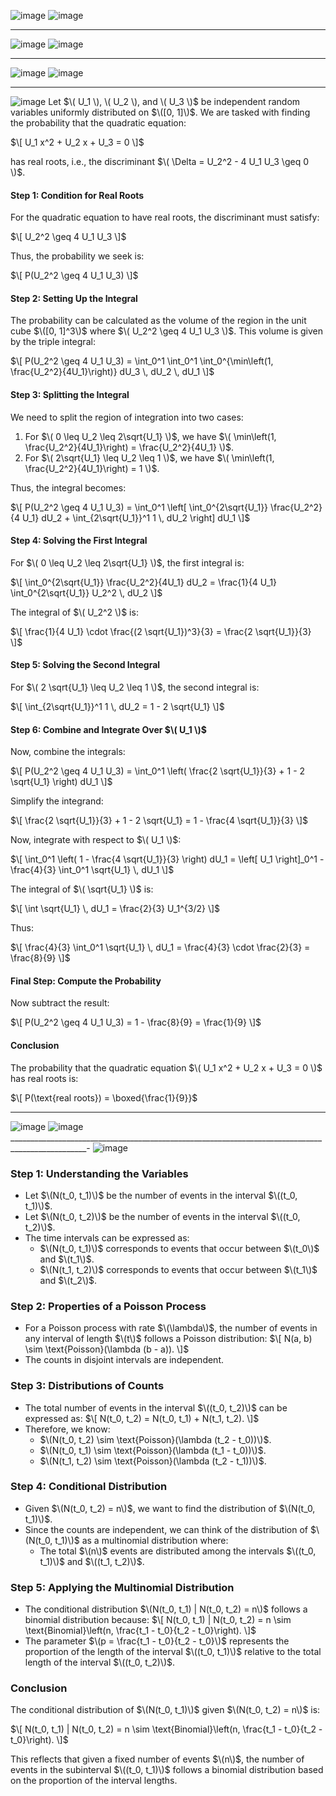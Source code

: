 ![image](https://github.com/user-attachments/assets/14c8ac72-029c-468e-9a03-01f3dc045ff0)
![image](https://github.com/FrankHsu-IMF/testing/blob/main/Frank_09/HW1022.md/IMG_E7460.JPG)
_________________
![image](https://github.com/user-attachments/assets/4d520c5d-49ec-41ed-8a88-b92384b9724d)
![image](https://github.com/FrankHsu-IMF/testing/blob/main/Frank_09/HW1022.md/IMG_E7461%5B1%5D.JPG)
_________________
![image](https://github.com/user-attachments/assets/3864889d-d19d-46b9-a04d-8e5386ab3950)
![image](https://github.com/FrankHsu-IMF/testing/blob/main/Frank_09/HW1022.md/IMG_E7462%5B1%5D.JPG)
_________________
![image](https://github.com/user-attachments/assets/2b17092b-896a-4eb0-a9c7-aa8c314bd06c)
Let $\( U_1 \), \( U_2 \), and \( U_3 \)$ be independent random variables uniformly distributed on $\([0, 1]\)$. We are tasked with finding the probability that the quadratic equation:

$\[
U_1 x^2 + U_2 x + U_3 = 0
\]$

has real roots, i.e., the discriminant $\( \Delta = U_2^2 - 4 U_1 U_3 \geq 0 \)$.

#### Step 1: Condition for Real Roots

For the quadratic equation to have real roots, the discriminant must satisfy:

$\[
U_2^2 \geq 4 U_1 U_3
\]$

Thus, the probability we seek is:

$\[
P(U_2^2 \geq 4 U_1 U_3)
\]$

#### Step 2: Setting Up the Integral

The probability can be calculated as the volume of the region in the unit cube $\([0, 1]^3\)$ where $\( U_2^2 \geq 4 U_1 U_3 \)$. This volume is given by the triple integral:

$\[
P(U_2^2 \geq 4 U_1 U_3) = \int_0^1 \int_0^1 \int_0^{\min\left(1, \frac{U_2^2}{4U_1}\right)} dU_3 \, dU_2 \, dU_1
\]$

#### Step 3: Splitting the Integral

We need to split the region of integration into two cases:
1. For $\( 0 \leq U_2 \leq 2\sqrt{U_1} \)$, we have $\( \min\left(1, \frac{U_2^2}{4U_1}\right) = \frac{U_2^2}{4U_1} \)$.
2. For $\( 2\sqrt{U_1} \leq U_2 \leq 1 \)$, we have $\( \min\left(1, \frac{U_2^2}{4U_1}\right) = 1 \)$.

Thus, the integral becomes:

$\[
P(U_2^2 \geq 4 U_1 U_3) = \int_0^1 \left[ \int_0^{2\sqrt{U_1}} \frac{U_2^2}{4 U_1} dU_2 + \int_{2\sqrt{U_1}}^1 1 \, dU_2 \right] dU_1
\]$

#### Step 4: Solving the First Integral

For $\( 0 \leq U_2 \leq 2\sqrt{U_1} \)$, the first integral is:

$\[
\int_0^{2\sqrt{U_1}} \frac{U_2^2}{4U_1} dU_2 = \frac{1}{4 U_1} \int_0^{2\sqrt{U_1}} U_2^2 \, dU_2
\]$

The integral of $\( U_2^2 \)$ is:

$\[
\frac{1}{4 U_1} \cdot \frac{(2 \sqrt{U_1})^3}{3} = \frac{2 \sqrt{U_1}}{3}
\]$

#### Step 5: Solving the Second Integral

For $\( 2 \sqrt{U_1} \leq U_2 \leq 1 \)$, the second integral is:

$\[
\int_{2\sqrt{U_1}}^1 1 \, dU_2 = 1 - 2 \sqrt{U_1}
\]$

#### Step 6: Combine and Integrate Over $\( U_1 \)$

Now, combine the integrals:

$\[
P(U_2^2 \geq 4 U_1 U_3) = \int_0^1 \left( \frac{2 \sqrt{U_1}}{3} + 1 - 2 \sqrt{U_1} \right) dU_1
\]$

Simplify the integrand:

$\[
\frac{2 \sqrt{U_1}}{3} + 1 - 2 \sqrt{U_1} = 1 - \frac{4 \sqrt{U_1}}{3}
\]$

Now, integrate with respect to $\( U_1 \)$:

$\[
\int_0^1 \left( 1 - \frac{4 \sqrt{U_1}}{3} \right) dU_1 = \left[ U_1 \right]_0^1 - \frac{4}{3} \int_0^1 \sqrt{U_1} \, dU_1
\]$

The integral of $\( \sqrt{U_1} \)$ is:

$\[
\int \sqrt{U_1} \, dU_1 = \frac{2}{3} U_1^{3/2}
\]$

Thus:

$\[
\frac{4}{3} \int_0^1 \sqrt{U_1} \, dU_1 = \frac{4}{3} \cdot \frac{2}{3} = \frac{8}{9}
\]$

#### Final Step: Compute the Probability

Now subtract the result:

$\[
P(U_2^2 \geq 4 U_1 U_3) = 1 - \frac{8}{9} = \frac{1}{9}
\]$

#### Conclusion

The probability that the quadratic equation $\( U_1 x^2 + U_2 x + U_3 = 0 \)$ has real roots is:

$\[
P(\text{real roots}) = \boxed{\frac{1}{9}}$
_______________________________________________________________________________________________
![image](https://github.com/user-attachments/assets/4db3d87f-b5b6-4d35-b330-0cee2a989107)
![image](https://github.com/FrankHsu-IMF/testing/blob/main/IMG_E7457.JPG)
_________________________________________________________________________________________________-
![image](https://github.com/user-attachments/assets/5f39cb6b-8f0c-4339-8fee-88ad96cfd5f9) 
### Step 1: Understanding the Variables

- Let $\(N(t_0, t_1)\)$ be the number of events in the interval $\((t_0, t_1)\)$.
- Let $\(N(t_0, t_2)\)$ be the number of events in the interval $\((t_0, t_2)\)$.
- The time intervals can be expressed as:
  - $\(N(t_0, t_1)\)$ corresponds to events that occur between $\(t_0\)$ and $\(t_1\)$.
  - $\(N(t_1, t_2)\)$ corresponds to events that occur between $\(t_1\)$ and $\(t_2\)$.

### Step 2: Properties of a Poisson Process

- For a Poisson process with rate $\(\lambda\)$, the number of events in any interval of length $\(t\)$ follows a Poisson distribution:
  $\[
  N(a, b) \sim \text{Poisson}(\lambda (b - a)).
  \]$
- The counts in disjoint intervals are independent.

### Step 3: Distributions of Counts

- The total number of events in the interval $\((t_0, t_2)\)$ can be expressed as:
  $\[
  N(t_0, t_2) = N(t_0, t_1) + N(t_1, t_2).
  \]$
- Therefore, we know:
  - $\(N(t_0, t_2) \sim \text{Poisson}(\lambda (t_2 - t_0))\)$.
  - $\(N(t_0, t_1) \sim \text{Poisson}(\lambda (t_1 - t_0))\)$.
  - $\(N(t_1, t_2) \sim \text{Poisson}(\lambda (t_2 - t_1))\)$.

### Step 4: Conditional Distribution

- Given $\(N(t_0, t_2) = n\)$, we want to find the distribution of $\(N(t_0, t_1)\)$.
- Since the counts are independent, we can think of the distribution of $\(N(t_0, t_1)\)$ as a multinomial distribution where:
  - The total $\(n\)$ events are distributed among the intervals $\((t_0, t_1)\)$ and $\((t_1, t_2)\)$.

### Step 5: Applying the Multinomial Distribution

- The conditional distribution $\(N(t_0, t_1) | N(t_0, t_2) = n\)$ follows a binomial distribution because:
  $\[
  N(t_0, t_1) | N(t_0, t_2) = n \sim \text{Binomial}\left(n, \frac{t_1 - t_0}{t_2 - t_0}\right).
  \]$
- The parameter $\(p = \frac{t_1 - t_0}{t_2 - t_0}\)$ represents the proportion of the length of the interval $\((t_0, t_1)\)$ relative to the total length of the interval $\((t_0, t_2)\)$.

### Conclusion

The conditional distribution of $\(N(t_0, t_1)\)$ given $\(N(t_0, t_2) = n\)$ is:

$\[
N(t_0, t_1) | N(t_0, t_2) = n \sim \text{Binomial}\left(n, \frac{t_1 - t_0}{t_2 - t_0}\right).
\]$

This reflects that given a fixed number of events $\(n\)$, the number of events in the subinterval $\((t_0, t_1)\)$ follows a binomial distribution based on the proportion of the interval lengths.
